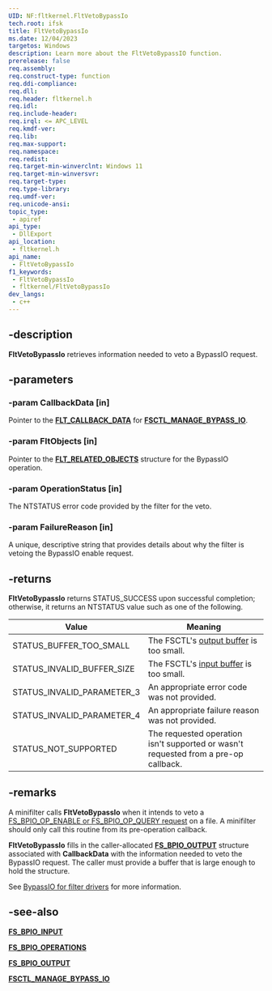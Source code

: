 ```yaml
---
UID: NF:fltkernel.FltVetoBypassIo
tech.root: ifsk
title: FltVetoBypassIo
ms.date: 12/04/2023
targetos: Windows
description: Learn more about the FltVetoBypassIO function.
prerelease: false
req.assembly: 
req.construct-type: function
req.ddi-compliance: 
req.dll: 
req.header: fltkernel.h
req.idl: 
req.include-header: 
req.irql: <= APC_LEVEL
req.kmdf-ver: 
req.lib: 
req.max-support: 
req.namespace: 
req.redist: 
req.target-min-winverclnt: Windows 11
req.target-min-winversvr: 
req.target-type: 
req.type-library: 
req.umdf-ver: 
req.unicode-ansi: 
topic_type:
 - apiref
api_type:
 - DllExport
api_location:
 - fltkernel.h
api_name:
 - FltVetoBypassIo
f1_keywords:
 - FltVetoBypassIo
 - fltkernel/FltVetoBypassIo
dev_langs:
 - c++
---
```


## -description

**FltVetoBypassIo** retrieves information needed to veto a BypassIO request.

## -parameters

### -param CallbackData [in]

Pointer to the [**FLT_CALLBACK_DATA**](ns-fltkernel-_flt_callback_data.md) for [**FSCTL_MANAGE_BYPASS_IO**](../ntifs/ni-ntifs-fsctl_manage_bypass_io.md).

### -param FltObjects [in]

Pointer to the [**FLT_RELATED_OBJECTS**](ns-fltkernel-_flt_related_objects.md) structure for the BypassIO operation.

### -param OperationStatus [in]

The NTSTATUS error code provided by the filter for the veto.

### -param FailureReason [in]

A unique, descriptive string that provides details about why the filter is vetoing the BypassIO enable request.

## -returns

**FltVetoBypassIo** returns STATUS_SUCCESS upon successful completion; otherwise, it returns an NTSTATUS value such as one of the following.

| Value | Meaning |
| ----- | ------- |
| STATUS_BUFFER_TOO_SMALL    | The FSCTL's [output buffer](../ntifs/ns-ntifs-fs_bpio_output.md) is too small. |
| STATUS_INVALID_BUFFER_SIZE | The FSCTL's [input buffer](../ntifs/ns-ntifs-fs_bpio_input.md) is too small. |
| STATUS_INVALID_PARAMETER_3 | An appropriate error code was not provided. |
| STATUS_INVALID_PARAMETER_4 | An appropriate failure reason was not provided. |
| STATUS_NOT_SUPPORTED       | The requested operation isn't supported or wasn't requested from a pre-op callback. |

## -remarks

A minifilter calls **FltVetoBypassIo** when it intends to veto a [FS_BPIO_OP_ENABLE or FS_BPIO_OP_QUERY request](../ntifs/ne-ntifs-fs_bpio_operations.md) on a file. A minifilter should only call this routine from its pre-operation callback.

**FltVetoBypassIo** fills in the caller-allocated [**FS_BPIO_OUTPUT**](../ntifs/ns-ntifs-fs_bpio_output.md) structure associated with **CallbackData** with the information needed to veto the BypassIO request. The caller must provide a buffer that is large enough to hold the structure.

See [BypassIO for filter drivers](/windows-hardware/drivers/ifs/bypassio) for more information.

## -see-also

[**FS_BPIO_INPUT**](../ntifs/ns-ntifs-fs_bpio_input.md)

[**FS_BPIO_OPERATIONS**](../ntifs/ne-ntifs-fs_bpio_operations.md)

[**FS_BPIO_OUTPUT**](../ntifs/ns-ntifs-fs_bpio_output.md)

[**FSCTL_MANAGE_BYPASS_IO**](../ntifs/ni-ntifs-fsctl_manage_bypass_io.md)
